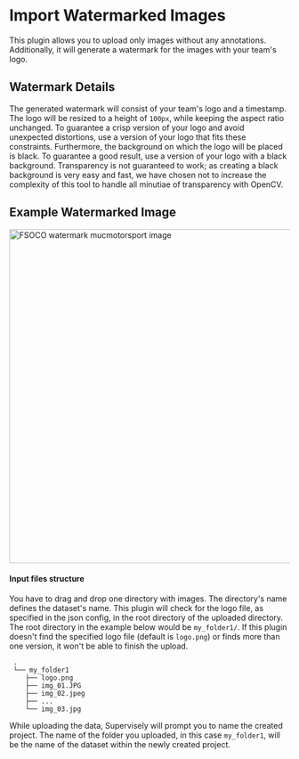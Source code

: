 # Import Watermarked Images

This plugin allows you to upload only images without any annotations. 
Additionally, it will generate a watermark for the images with your team's logo.

## Watermark Details

The generated watermark will consist of your team's logo and a timestamp.
The logo will be resized to a height of `100px`, while keeping the aspect ratio unchanged. To guarantee a crisp version of your logo and avoid unexpected distortions, use a version of your logo that fits these constraints.
Furthermore, the background on which the logo will be placed is black. To guarantee a good result, use a version of your logo with a black background. 
Transparency is not guaranteed to work; as creating a black background is very easy and fast, we have chosen not to increase the complexity of this tool to handle all minutiae of transparency with OpenCV.

## Example Watermarked Image

<img src="https://i.ibb.co/3p5hKxm/watermarked-mms.jpg" alt="FSOCO watermark mucmotorsport image" width="600">

#### Input files structure

You have to drag and drop one directory with images. The directory's name defines the dataset's name.
This plugin will check for the logo file, as specified in the json config, in the root directory of the uploaded directory. The root directory in the example below would be `my_folder1/`.
If this plugin doesn't find the specified logo file (default is `logo.png`) or finds more than one version, it won't be able to finish the upload.
```
 .
 └── my_folder1
    ├── logo.png
    ├── img_01.JPG
    ├── img_02.jpeg
    ├── ...
    └── img_03.jpg

```
While uploading the data, Supervisely will prompt you to name the created project. The name of the folder you uploaded, in this case `my_folder1`, will be the name of the dataset within the newly created project.
